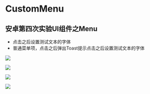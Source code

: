 # CustomMenu
## 安卓第四次实验UI组件之Menu

- 点击之后设置测试文本的字体
- 普通菜单项，点击之后弹出Toast提示点击之后设置测试文本的字体

![](https://ws1.sinaimg.cn/large/006dRdovgy1fq5uo5lpt1j308y0eht9r.jpg)

![](https://ws1.sinaimg.cn/large/006dRdovgy1fq5uq2mndzj30cb0msta2.jpg)

![](https://ws1.sinaimg.cn/large/006dRdovgy1fq5v4ut16dj30cb0msmyh.jpg)

![](https://ws1.sinaimg.cn/large/006dRdovgy1fq5uqrhps2j30cb0ms405.jpg)

